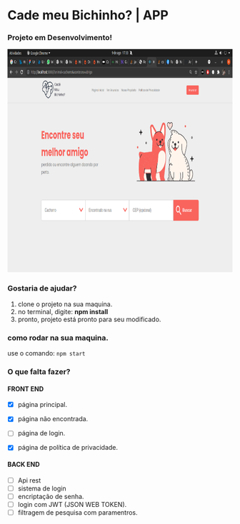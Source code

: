 # Cade meu Bichinho? | APP 

### Projeto em Desenvolvimento!

<p align="center">
  <img src="https://github.com/ArthurMaciel95/cade_meu_bichinho/blob/main/frontend/media/pagina_inicial.png" width="900px" height="500px" alt="image project cadê meu bichinho">
</p>


### Gostaria de ajudar?

1. clone o projeto na sua maquina.
2. no terminal, digite: **npm install**
3. pronto, projeto está pronto para seu modificado.


### como rodar na sua maquina.
use o comando:
``npm start``

### O que falta fazer?

#### FRONT END
- [x] página principal.
- [x] página não encontrada.
- [ ] página de login.
- [x] página de política de privacidade.



#### BACK END
- [ ] Api rest
- [ ] sistema de login 
- [ ] encriptação de senha.
- [ ] login com JWT (JSON WEB TOKEN).
- [ ] filtragem de pesquisa com paramentros.
